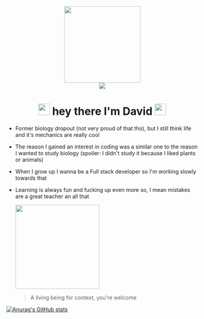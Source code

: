 <div id="header" align="center"><img src="https://media.giphy.com/media/gjrYDwbjnK8x36xZIO/giphy.gif" width="200" />
  
<!--   "https://media.giphy.com/media/wwg1suUiTbCY8H8vIA/giphy.gif" -->
<!--   "https://media.giphy.com/media/gjrYDwbjnK8x36xZIO/giphy.gif" -->


<div id="badges"><a href="https://www.linkedin.com/in/christian-rosero-052068269/"><img src="https://img.shields.io/badge/LinkedIn-blue?logo=linkedin&logoColor=white&style=for-the-badge" /></a></div>

<img src="https://komarev.com/ghpvc/?username=Larva-Soup&style=flat-square&color=blue" alt=""/>

<h1>
  <img src="https://media.giphy.com/media/Vo5P5oiIMcxCSDjKWX/giphy.gif" width="30px"/>
  hey there I'm David
  <img src="https://media.giphy.com/media/Vo5P5oiIMcxCSDjKWX/giphy.gif" width="30px"/>
</h1>
  
 </div>

  
  * Former biology dropout (not very proud of that tho), but I still think life and it's mechanics are really cool
  * The reason I gained an interest in coding was a similar one to the reason I wanted to study biology (spoiler: I didn't study it because I liked plants or animals)
  * When I grow up I wanna be a Full stack developer so I'm working slowly towards that
  * Learning is always fun and fucking up even more so, I mean mistakes are a great teacher an all that

    <img src="https://cdn.kqed.org/wp-content/uploads/sites/35/2016/04/DL_307SlimeMolds_SLIME_MOLD_SPREADS_4_500.gif" width="220" />

      >A living being for context, you're welcome

<!--  ```
 Esto es otro
 parrafo
 ```
 
 ~~tercero~~ -->
 

[![Anurag's GitHub stats](https://github-readme-stats.vercel.app/api?username=Larva-Soup)](https://github.com/anuraghazra/github-readme-stats)

<!--
**Larva-Soup/Larva-Soup** is a ✨ _special_ ✨ repository because its `README.md` (this file) appears on your GitHub profile.

Here are some ideas to get you started:

- 🔭 I’m currently working on ...
- 🌱 I’m currently learning ...
- 👯 I’m looking to collaborate on ...
- 🤔 I’m looking for help with ...
- 💬 Ask me about ...
- 📫 How to reach me: ...
- 😄 Pronouns: ...
- ⚡ Fun fact: ...
-->
